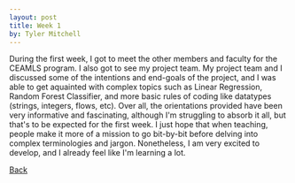 ```yaml
---
layout: post
title: Week 1
by: Tyler Mitchell
---
```

During the first week, I got to meet the other members and faculty for the CEAMLS program. I also got to see my project team. 
My project team and I discussed some of the intentions and end-goals of the project, and I was able to get aquainted with complex topics
such as Linear Regression, Random Forest Classifier, and more basic rules of coding like datatypes (strings, integers, flows, etc).
Over all, the orientations provided have been very informative and fascinating, although I'm struggling to absorb it all, but that's to be expected
for the first week. I just hope that when teaching, people make it more of a mission to go bit-by-bit before delving into complex terminologies and jargon. 
Nonetheless, I am very excited to develop, and I already feel like I'm learning a lot. 

[Back](./)
